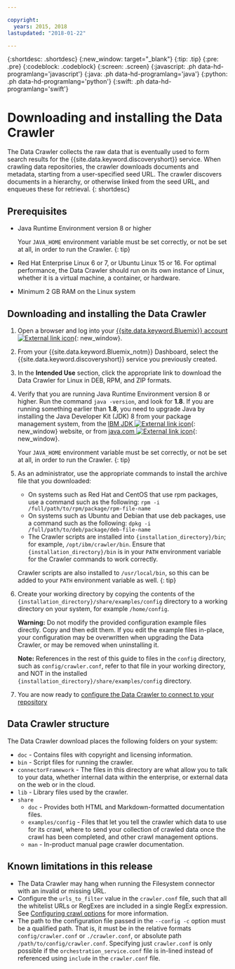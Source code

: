 ```yaml
---

copyright:
  years: 2015, 2018
lastupdated: "2018-01-22"

---
```


{:shortdesc: .shortdesc}
{:new_window: target="_blank"}
{:tip: .tip}
{:pre: .pre}
{:codeblock: .codeblock}
{:screen: .screen}
{:javascript: .ph data-hd-programlang='javascript'}
{:java: .ph data-hd-programlang='java'}
{:python: .ph data-hd-programlang='python'}
{:swift: .ph data-hd-programlang='swift'}

# Downloading and installing the Data Crawler

The Data Crawler collects the raw data that is eventually used to form search results for the {{site.data.keyword.discoveryshort}} service. When crawling data repositories, the crawler downloads documents and metadata, starting from a user-specified seed URL. The crawler discovers documents in a hierarchy, or otherwise linked from the seed URL, and enqueues these for retrieval.
{: shortdesc}

## Prerequisites

-   Java Runtime Environment version 8 or higher

    Your `JAVA_HOME` environment variable must be set correctly, or not be set at all, in order to run the Crawler.
    {: tip}
-   Red Hat Enterprise Linux 6 or 7, or Ubuntu Linux 15 or 16. For optimal performance, the Data Crawler should run on its own instance of Linux, whether it is a virtual machine, a container, or hardware.

-   Minimum 2 GB RAM on the Linux system

## Downloading and installing the Data Crawler

1.  Open a browser and log into your [{{site.data.keyword.Bluemix}} account ![External link icon](../../icons/launch-glyph.svg "External link icon")](https://console.ng.bluemix.net){: new_window}.

1.  From your {{site.data.keyword.Bluemix_notm}} Dashboard, select the {{site.data.keyword.discoveryshort}} service you previously created.

1.  In the **Intended Use** section, click the appropriate link to download the Data Crawler for Linux in DEB, RPM, and ZIP formats.

1.  Verify that you are running Java Runtime Environment version 8 or higher. Run the command `java -version`, and look for **1.8**. If you are running something earlier than **1.8**, you need to upgrade Java by installing the Java Developer Kit (JDK) 8 from your package management system, from the [IBM JDK ![External link icon](../../icons/launch-glyph.svg "External link icon")](https://www.ibm.com/developerworks/java/jdk/){: new_window} website, or from [java.com ![External link icon](../../icons/launch-glyph.svg "External link icon")](http://www.java.com){: new_window}.

    Your `JAVA_HOME` environment variable must be set correctly, or not be set at all, in order to run the Crawler.
    {: tip}

1.  As an administrator, use the appropriate commands to install the archive file that you downloaded:

    -   On systems such as Red Hat and CentOS that use rpm packages, use a command such as the following: `rpm -i /full/path/to/rpm/package/rpm-file-name`
    -   On systems such as Ubuntu and Debian that use deb packages, use a command such as the following: `dpkg -i /full/path/to/deb/package/deb-file-name`
    -   The Crawler scripts are installed into `{installation_directory}/bin`; for example, `/opt/ibm/crawler/bin`. Ensure that `{installation_directory}/bin` is in your `PATH` environment variable for the Crawler commands to work correctly.

    Crawler scripts are also installed to `/usr/local/bin`, so this can be added to your `PATH` environment variable as well.
    {: tip}
1.  Create your working directory by copying the contents of the `{installation_directory}/share/examples/config` directory to a working directory on your system, for example `/home/config`.

    **Warning:** Do not modify the provided configuration example files directly. Copy and then edit them. If you edit the example files in-place, your configuration may be overwritten when upgrading the Data Crawler, or may be removed when uninstalling it.

    **Note:** References in the rest of this guide to files in the `config` directory, such as `config/crawler.conf`, refer to that file in your working directory, and NOT in the installed `{installation_directory}/share/examples/config` directory.

1.  You are now ready to [configure the Data Crawler to connect to your repository](/docs/services/discovery/data-crawler-seeds.html)

## Data Crawler structure

The Data Crawler download places the following folders on your system:

-   `doc` - Contains files with copyright and licensing information.
-   `bin` - Script files for running the crawler.
-   `connectorFramework` - The files in this directory are what allow you to talk to your data, whether internal data within the enterprise, or external data on the web or in the cloud.
-   `lib` - Library files used by the crawler.
-   `share`
    -   `doc` - Provides both HTML and Markdown-formatted documentation files.
    -   `examples/config` - Files that let you tell the crawler which data to use for its crawl, where to send your collection of crawled data once the crawl has been completed, and other crawl management options.
    -   `man` - In-product manual page crawler documentation.

## Known limitations in this release

-   The Data Crawler may hang when running the Filesystem connector with an invalid or missing URL.
-   Configure the `urls_to_filter` value in the `crawler.conf` file, such that all the whitelist URLs or RegExes are included in a single RegEx expression. See [Configuring crawl options](/docs/services/discovery/data-crawler-discovery.html#configuring-crawl-options) for more information.
-   The path to the configuration file passed in the `--config -c` option must be a qualified path. That is, it must be in the relative formats `config/crawler.conf` or `./crawler.conf`, or absolute path `/path/to/config/crawler.conf`. Specifying just `crawler.conf` is only possible if the `orchestration_service.conf` file is in-lined instead of referenced using `include` in the `crawler.conf` file.
